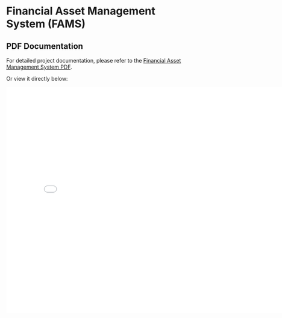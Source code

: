 # Financial Asset Management System (FAMS)

## PDF Documentation

For detailed project documentation, please refer to the [Financial Asset Management System PDF](Financial_Asset_Management_System.pdf).

Or view it directly below:

<embed src="Financial_Asset_Management_System.pdf" width="800" height="600" />
